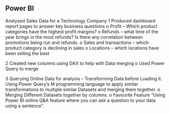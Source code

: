 ## Power BI
Analysed Sales Data for a Technology Company
1	Produced dashboard report pages to answer key business questions
  o	Profit – Which product categories have the highest profit margins? 
  o	Refunds – what time of the year brings in the most refunds? Is there any correlation between promotions being run and refunds.
  o	Sales and transactions – which product category is declining in sales
  o	Locations – which locations have been selling the best 
  
2	Created new columns using DAX to help with Data merging
  o Used Power Query to merge 
  
3 Querying Online Data for analysis – Transforming Data before Loading it. Using Power Query’s M programming language to apply similar transformations to multiple similar Datasets and merging them together.
o	Merging Different Datasets together by columns.
o	Favourite Feature “Using Power BI online Q&A feature where you can ask a question to your data using a sentence”.

